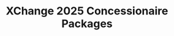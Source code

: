 ---
title: XChange 2025 Concessionaire Packages
redirect_to: https://drive.google.com/file/d/1Soe4k5QCaFRog-i8dDvpCkPGFQJ2VE2k/view?usp=sharing
redirect_from: 
  - /XC25ConcessionairePackages
  - /xc25concessionairepackages
---